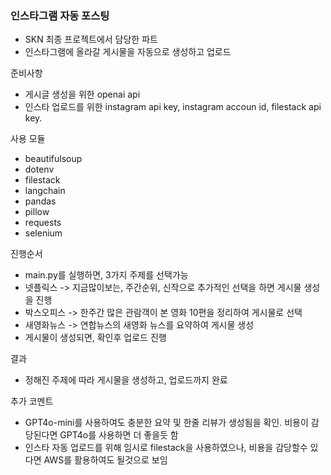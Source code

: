 ### 인스타그램 자동 포스팅
- SKN 최종 프로젝트에서 담당한 파트
- 인스타그램에 올라갈 게시물을 자동으로 생성하고 업로드

준비사항
- 게시글 생성을 위한 openai api
- 인스타 업로드를 위한 instagram api key, instagram accoun id, filestack api key.

사용 모듈
- beautifulsoup
- dotenv
- filestack
- langchain
- pandas
- pillow
- requests
- selenium

진행순서
- main.py를 실행하면, 3가지 주제를 선택가능
- 넷플릭스 -> 지금많이보는, 주간순위, 신작으로 추가적인 선택을 하면 게시물 생성을 진행
- 박스오피스 -> 한주간 많은 관람객이 본 영화 10편을 정리하여 게시물로 선택
- 새영화뉴스 -> 연합뉴스의 새영화 뉴스를 요약하여 게시물 생성
- 게시물이 생성되면, 확인후 업로드 진행

결과
- 정해진 주제에 따라 게시물을 생성하고, 업로드까지 완료

추가 코멘트
- GPT4o-mini를 사용하여도 충분한 요약 및 한줄 리뷰가 생성됨을 확인. 비용이 감당된다면 GPT4o를 사용하면 더 좋을듯 함
- 인스타 자동 업로드를 위해 임시로 filestack을 사용하였으나, 비용을 감당할수 있다면 AWS를 활용하여도 될것으로 보임
